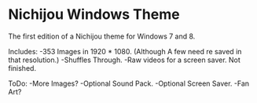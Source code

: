 Nichijou Windows Theme
====================

The first edition of a Nichijou theme for Windows 7 and 8.

Includes:
-353 Images in 1920 * 1080. (Although A few need re saved in that resolution.)
-Shuffles Through.
-Raw videos for a screen saver. Not finished.

ToDo:
-More Images?
-Optional Sound Pack.
-Optional Screen Saver.
-Fan Art?